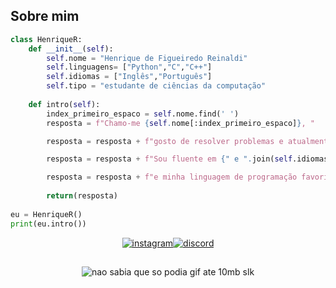 <h2>Sobre mim</h2>

```python
class HenriqueR:
    def __init__(self):
        self.nome = "Henrique de Figueiredo Reinaldi"
        self.linguagens= ["Python","C","C++"] 
        self.idiomas = ["Inglês","Português"]
        self.tipo = "estudante de ciências da computação"
        
    def intro(self):
        index_primeiro_espaco = self.nome.find(' ')
        resposta = f"Chamo-me {self.nome[:index_primeiro_espaco]}, "

        resposta = resposta + f"gosto de resolver problemas e atualmente sou um {self.tipo}. "

        resposta = resposta + f"Sou fluente em {" e ".join(self.idiomas)} "

        resposta = resposta + f"e minha linguagem de programação favorita é {self.linguagens[0]}."
        
        return(resposta)
    
eu = HenriqueR()
print(eu.intro())
```

<div align="center">
<p><a target="_blank" href="https://www.instagram.com/henrique_reinaldi" style="display: inline-block;"><img src="https://img.shields.io/badge/-Instagram-%23044F88?style=for-the-badge&logo=instagram" alt="instagram" /></a><a target="_blank" href="https://discord.com/users/345917375519916034" style="display: inline-block;"><img src="https://img.shields.io/badge/-Discord-%23424549?style=for-the-badge&logo=discord&logoColor=white" alt="discord" /></a></p>
</div>

<h2></h2>
<div align="center"><img alaing=center alt="nao sabia que so podia gif ate 10mb slk" src="https://github.com/user-attachments/assets/0d25b710-07ee-42ab-9fb7-70406f0b1883"/></div>
